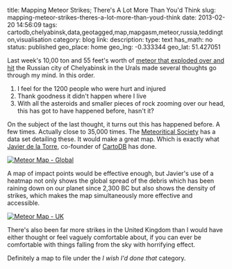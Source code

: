 title: Mapping Meteor Strikes; There's A Lot More Than You'd Think
slug: mapping-meteor-strikes-theres-a-lot-more-than-youd-think
date: 2013-02-20 14:56:09
tags: cartodb,chelyabinsk,data,geotagged,map,mapgasm,meteor,russia,teddington,visualisation
category: blog
link: 
description: 
type: text
has_math: no
status: published
geo_place: home
geo_lng: -0.333344
geo_lat: 51.427051

Last week's 10,00 ton and 55 feet's worth of [meteor that exploded over and hit](http://www.bbc.co.uk/news/world-europe-21468116 "http://www.bbc.co.uk/news/world-europe-21468116") the Russian city of Chelyabinsk in the Urals made several thoughts go through my mind. In this order.



1. I feel for the 1200 people who were hurt and injured
2. Thank goodness it didn't happen where I live
3. With all the asteroids and smaller pieces of rock zooming over our head, this has got to have happened before, hasn't it?


<!-- TEASER_END -->

On the subject of the last thought, it turns out this has happened before. A few times. Actually close to 35,000 times. The [Meteoritical Society](http://www.lpi.usra.edu/meteor/metbull.php "http://www.lpi.usra.edu/meteor/metbull.php") has a data set detailing these. It would make a great map. Which is exactly what [Javier de la Torre](https://twitter.com/jatorre/status/302516964880953344 "https://twitter.com/jatorre/status/302516964880953344"), co-founder of [CartoDB](http://cartodb.com/ "http://cartodb.com/") has done.

[![Meteor Map - Global](/wp-content/uploads/2013/02/Meteor-Map-Global-1024x537.jpg)](http://osm2.cartodb.com/tables/2320/public#/map "http://osm2.cartodb.com/tables/2320/public#/map")

A map of impact points would be effective enough, but Javier's use of a heatmap not only shows the global spread of the debris which has been raining down on our planet since 2,300 BC but also shows the density of strikes, which makes the map simultaneously more effective and accessible.

[![Meteor Map - UK](/wp-content/uploads/2013/02/Meteor-Map-UK-1024x537.jpg)](http://osm2.cartodb.com/tables/2320/public#/map "http://osm2.cartodb.com/tables/2320/public#/map")

There's also been far more strikes in the United Kingdom than I would have either thought or feel vaguely comfortable about, if you can ever be comfortable with things falling from the sky with horrifying effect. 

Definitely a map to file under the *I wish I'd done that* category.



